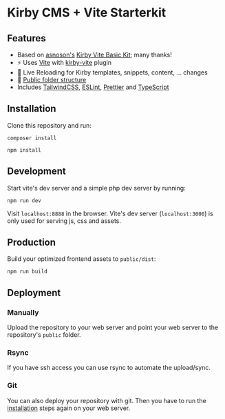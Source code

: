 # Kirby CMS + Vite Starterkit

## Features

- Based
  on [asnoson's](https://github.com/arnoson) [Kirby Vite Basic Kit](https://github.com/arnoson/kirby-vite-basic-kit);
  many thanks!
- ⚡️ Uses [Vite](https://vitejs.dev/) with [kirby-vite](https://github.com/arnoson/kirby-vite) plugin
- 🔄 Live Reloading for Kirby templates, snippets, content, ... changes
- 📂 [Public folder structure](https://getkirby.com/docs/guide/configuration#custom-folder-setup__public-folder-setup)
- Includes [TailwindCSS](https://tailwindcss.com/), [ESLint](https://eslint.org/), [Prettier](https://prettier.io/)
  and [TypeScript](https://www.typescriptlang.org/)

## Installation

Clone this repository and run:

```
composer install
```

```
npm install
```

## Development

Start vite's dev server and a simple php dev server by running:

```
npm run dev
```

Visit `localhost:8888` in the browser. Vite's dev server (`localhost:3000`) is only used for serving js, css and assets.

## Production

Build your optimized frontend assets to `public/dist`:

```
npm run build
```

## Deployment

### Manually

Upload the repository to your web server and point your web server to the repository's `public` folder.

### Rsync

If you have ssh access you can use rsync to automate the upload/sync.

### Git

You can also deploy your repository with git. Then you have to run the [installation](#installation) steps again on your
web server.
